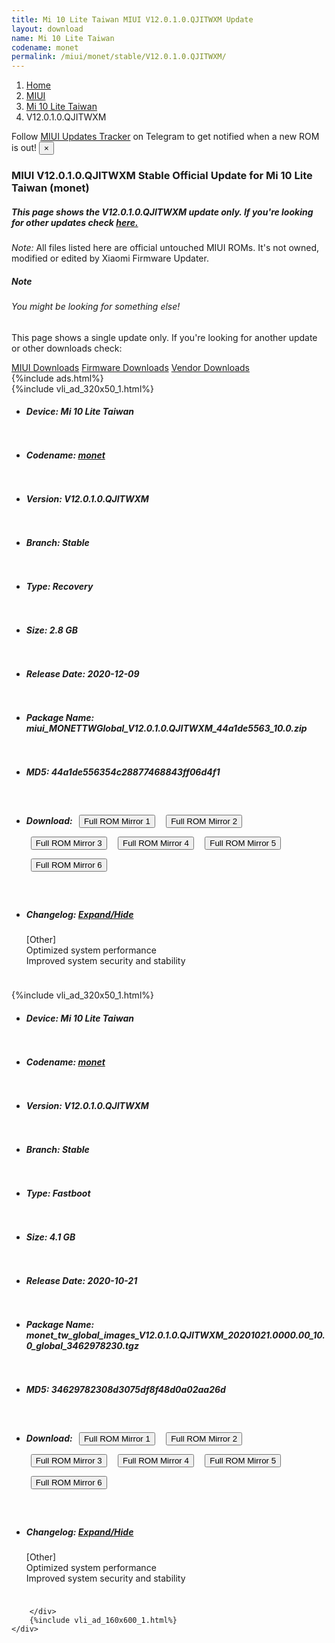 ```yaml
---
title: Mi 10 Lite Taiwan MIUI V12.0.1.0.QJITWXM Update
layout: download
name: Mi 10 Lite Taiwan
codename: monet
permalink: /miui/monet/stable/V12.0.1.0.QJITWXM/
---
```

<nav aria-label="breadcrumb">
    <ol class="breadcrumb">
        <li class="breadcrumb-item"><a href="/">Home</a></li>
        <li class="breadcrumb-item"><a href="/miui/">MIUI</a></li>
        <li class="breadcrumb-item"><a href="/miui/monet/">Mi 10 Lite Taiwan</a></li>
        <li class="breadcrumb-item active" aria-current="page">V12.0.1.0.QJITWXM</li>
    </ol>
</nav>
<div class="alert alert-primary alert-dismissible fade show" role="alert">
    Follow <a href="https://t.me/MIUIUpdatesTracker" class="alert-link">MIUI Updates Tracker</a> on Telegram to get
    notified when a new ROM is out!
    <button type="button" class="close" data-dismiss="alert" aria-label="Close">
        <span aria-hidden="true">&times;</span>
    </button>
</div>
<div class="col-12 mx-auto">
    <h3 class="title bg-light p-2 rounded">MIUI V12.0.1.0.QJITWXM Stable Official Update for Mi 10 Lite Taiwan (monet)</h3>
    <h5>This page shows the V12.0.1.0.QJITWXM update only. If you're looking for other updates check
        <a href="/miui/monet/">here.</a></h5>
    <p><i>Note: </i>All files listed here are official untouched MIUI ROMs.
        It's not owned, modified or edited by Xiaomi Firmware Updater.</p>
    <div class="card">
        <div class="card-body">
            <h5 class="card-title">Note</h5>
            <h6 class="card-subtitle mb-2 text-muted">You might be looking for something else!</h6>
            <p class="card-text">This page shows a single update only.
                If you're looking for another update or other downloads check:</p>
            <a href="/miui/" class="card-link">MIUI Downloads</a>
            <a href="/firmware/" class="card-link">Firmware Downloads</a>
            <a href="/vendor/" class="card-link">Vendor Downloads</a>
        </div>
    </div>
    {%include ads.html%}
    <div class="row justify-content-center">
        <div class="col-10" id="downloads">
                    <div class="card card-body">
            {%include vli_ad_320x50_1.html%}
            <ul class="list-unstyled">
                <li style="padding-bottom: 10px;">
                    <h5><b>Device: </b>Mi 10 Lite Taiwan</h5>
                </li>
                <li style="padding-bottom: 10px;">
                    <h5><b>Codename: </b> <a href="/miui/monet/" target="_blank">monet</a> </h5>
                </li>
                <li style="padding-bottom: 10px;">
                    <h5><b>Version: </b>V12.0.1.0.QJITWXM</h5>
                </li>
                <li style="padding-bottom: 10px;">
                    <h5><b>Branch: </b>Stable</h5>
                </li>
                <li style="padding-bottom: 10px;">
                    <h5><b>Type: </b>Recovery</h5>
                </li>
                <li style="padding-bottom: 10px;">
                    <h5><b>Size: </b>2.8 GB</h5>
                </li>
                <li style="padding-bottom: 10px;">
                    <h5><b>Release Date: </b>2020-12-09</h5>
                </li>
                <li style="padding-bottom: 10px;">
                    <h5><b>Package Name: </b><span id="filename" class="text-dark">miui_MONETTWGlobal_V12.0.1.0.QJITWXM_44a1de5563_10.0.zip</span></h5>
                </li>
                <li style="padding-bottom: 10px;">
                    <h5><b>MD5: </b><span id="md5" class="text-muted">44a1de556354c28877468843ff06d4f1</span></h5>
                </li>
                <li style="padding-bottom: 10px;">
                    <h5><b>Download: </b> <button type="button" id="download" class="btn btn-primary" style="margin: 7px;" onclick="window.open('https://cdn-ota.azureedge.net/V12.0.1.0.QJITWXM/miui_MONETTWGlobal_V12.0.1.0.QJITWXM_44a1de5563_10.0.zip', '_blank');"><i class="fa fa-download"></i> Full ROM Mirror 1</button> <button type="button" id="download" class="btn btn-primary" style="margin: 7px;" onclick="window.open('https://cdnorg.d.miui.com/V12.0.1.0.QJITWXM/miui_MONETTWGlobal_V12.0.1.0.QJITWXM_44a1de5563_10.0.zip', '_blank');"><i class="fa fa-download"></i> Full ROM Mirror 2</button> <button type="button" id="download" class="btn btn-primary" style="margin: 7px;" onclick="window.open('https://bkt-sgp-miui-ota-update-alisgp.oss-ap-southeast-1.aliyuncs.com/V12.0.1.0.QJITWXM/miui_MONETTWGlobal_V12.0.1.0.QJITWXM_44a1de5563_10.0.zip', '_blank');"><i class="fa fa-download"></i> Full ROM Mirror 3</button> <button type="button" id="download" class="btn btn-primary" style="margin: 7px;" onclick="window.open('https://bn.d.miui.com/V12.0.1.0.QJITWXM/miui_MONETTWGlobal_V12.0.1.0.QJITWXM_44a1de5563_10.0.zip', '_blank');"><i class="fa fa-download"></i> Full ROM Mirror 4</button> <button type="button" id="download" class="btn btn-primary" style="margin: 7px;" onclick="window.open('https://bigota.d.miui.com/V12.0.1.0.QJITWXM/miui_MONETTWGlobal_V12.0.1.0.QJITWXM_44a1de5563_10.0.zip', '_blank');"><i class="fa fa-download"></i> Full ROM Mirror 5</button> <button type="button" id="download" class="btn btn-primary" style="margin: 7px;" onclick="window.open('https://hugeota.d.miui.com/V12.0.1.0.QJITWXM/miui_MONETTWGlobal_V12.0.1.0.QJITWXM_44a1de5563_10.0.zip', '_blank');"><i class="fa fa-download"></i> Full ROM Mirror 6</button></h5>
                </li>
                <li style="padding-bottom: 10px;">
                    <h5><b>Changelog: </b><a href="#monet_1_changelog" data-toggle="collapse" role="button"
                            aria-expanded="false" aria-controls="monet_1_changelog"> <i class="fa fa-arrow-down"
                                aria-hidden="true"></i> Expand/Hide</a></h5>
                    <div class="collapse" id="monet_1_changelog">
                        <p id="changelog_text">[Other]<br>Optimized system performance<br>Improved system security and stability</p>
                    </div>
                </li>
            </ul>
        </div>
        <div class="card card-body">
            {%include vli_ad_320x50_1.html%}
            <ul class="list-unstyled">
                <li style="padding-bottom: 10px;">
                    <h5><b>Device: </b>Mi 10 Lite Taiwan</h5>
                </li>
                <li style="padding-bottom: 10px;">
                    <h5><b>Codename: </b> <a href="/miui/monet/" target="_blank">monet</a> </h5>
                </li>
                <li style="padding-bottom: 10px;">
                    <h5><b>Version: </b>V12.0.1.0.QJITWXM</h5>
                </li>
                <li style="padding-bottom: 10px;">
                    <h5><b>Branch: </b>Stable</h5>
                </li>
                <li style="padding-bottom: 10px;">
                    <h5><b>Type: </b>Fastboot</h5>
                </li>
                <li style="padding-bottom: 10px;">
                    <h5><b>Size: </b>4.1 GB</h5>
                </li>
                <li style="padding-bottom: 10px;">
                    <h5><b>Release Date: </b>2020-10-21</h5>
                </li>
                <li style="padding-bottom: 10px;">
                    <h5><b>Package Name: </b><span id="filename" class="text-dark">monet_tw_global_images_V12.0.1.0.QJITWXM_20201021.0000.00_10.0_global_3462978230.tgz</span></h5>
                </li>
                <li style="padding-bottom: 10px;">
                    <h5><b>MD5: </b><span id="md5" class="text-muted">34629782308d3075df8f48d0a02aa26d</span></h5>
                </li>
                <li style="padding-bottom: 10px;">
                    <h5><b>Download: </b> <button type="button" id="download" class="btn btn-primary" style="margin: 7px;" onclick="window.open('https://cdn-ota.azureedge.net/V12.0.1.0.QJITWXM/monet_tw_global_images_V12.0.1.0.QJITWXM_20201021.0000.00_10.0_global_3462978230.tgz', '_blank');"><i class="fa fa-download"></i> Full ROM Mirror 1</button> <button type="button" id="download" class="btn btn-primary" style="margin: 7px;" onclick="window.open('https://cdnorg.d.miui.com/V12.0.1.0.QJITWXM/monet_tw_global_images_V12.0.1.0.QJITWXM_20201021.0000.00_10.0_global_3462978230.tgz', '_blank');"><i class="fa fa-download"></i> Full ROM Mirror 2</button> <button type="button" id="download" class="btn btn-primary" style="margin: 7px;" onclick="window.open('https://bkt-sgp-miui-ota-update-alisgp.oss-ap-southeast-1.aliyuncs.com/V12.0.1.0.QJITWXM/monet_tw_global_images_V12.0.1.0.QJITWXM_20201021.0000.00_10.0_global_3462978230.tgz', '_blank');"><i class="fa fa-download"></i> Full ROM Mirror 3</button> <button type="button" id="download" class="btn btn-primary" style="margin: 7px;" onclick="window.open('https://bn.d.miui.com/V12.0.1.0.QJITWXM/monet_tw_global_images_V12.0.1.0.QJITWXM_20201021.0000.00_10.0_global_3462978230.tgz', '_blank');"><i class="fa fa-download"></i> Full ROM Mirror 4</button> <button type="button" id="download" class="btn btn-primary" style="margin: 7px;" onclick="window.open('https://bigota.d.miui.com/V12.0.1.0.QJITWXM/monet_tw_global_images_V12.0.1.0.QJITWXM_20201021.0000.00_10.0_global_3462978230.tgz', '_blank');"><i class="fa fa-download"></i> Full ROM Mirror 5</button> <button type="button" id="download" class="btn btn-primary" style="margin: 7px;" onclick="window.open('https://hugeota.d.miui.com/V12.0.1.0.QJITWXM/monet_tw_global_images_V12.0.1.0.QJITWXM_20201021.0000.00_10.0_global_3462978230.tgz', '_blank');"><i class="fa fa-download"></i> Full ROM Mirror 6</button></h5>
                </li>
                <li style="padding-bottom: 10px;">
                    <h5><b>Changelog: </b><a href="#monet_2_changelog" data-toggle="collapse" role="button"
                            aria-expanded="false" aria-controls="monet_2_changelog"> <i class="fa fa-arrow-down"
                                aria-hidden="true"></i> Expand/Hide</a></h5>
                    <div class="collapse" id="monet_2_changelog">
                        <p id="changelog_text">[Other]<br>Optimized system performance<br>Improved system security and stability</p>
                    </div>
                </li>
            </ul>
        </div>

        </div>
        {%include vli_ad_160x600_1.html%}
    </div>
</div>
